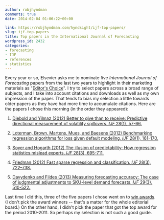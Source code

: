 ```yaml
---
author: robjhyndman
comments: true
date: 2014-02-04 01:06:22+00:00

link: https://robjhyndman.com/hyndsight/ijf-top-papers/
slug: ijf-top-papers
title: Top papers in the International Journal of Forecasting
wordpress_id: 2432
categories:
- forecasting
- IJF
- references
- statistics
---
```


Every year or so, Elsevier asks me to nominate five _International Journal of Forecasting_ papers from the last two years to highlight in their marketing materials as "[Editor's Choice](http://www.journals.elsevier.com/international-journal-of-forecasting/editors-choice/)". I try to select papers across a broad range of subjects, and I take into account citations and downloads as well as my own impression of the paper. That tends to bias my selection a little towards older papers as they have had more time to accumulate citations. Here are the papers I chose this morning (in the order they appeared):



	
  1. [Diebold and Yilmaz (2012) Better to give than to receive: Predictive directional measurement of volatility spillovers. _IJF_ 28(1), 57-66.](http://dx.doi.org/10.1016/j.ijforecast.2011.02.006)

	
  2. [Loterman, Brown, Martens, Mues, and Baesens (2012) Benchmarking regression algorithms for loss given default modeling. _IJF_ 28(1), 161-170.](http://dx.doi.org/10.1016/j.ijforecast.2011.01.006)

	
  3. [Soyer and Hogarth (2012) The illusion of predictability: How regression statistics mislead experts. _IJF_ 28(3), 695-711.](http://dx.doi.org/10.1016/j.ijforecast.2012.02.002)

	
  4. [Friedman (2012) Fast sparse regression and classification. _IJF_ 28(3), 722–738.](http://dx.doi.org/10.1016/j.ijforecast.2012.05.001)

	
  5. [Davydenko and Fildes (2013) Measuring forecasting accuracy: The case of judgmental adjustments to SKU-level demand forecasts. _IJF_ 29(3), 510-522.](http://dx.doi.org/10.1016/j.ijforecast.2012.09.002)


Last time I did this, three of the five papers I chose went on to [win awards](http://ijf.forecasters.org/awards). (I don't pick the award winners -- that's a matter for the whole editorial board.) On the other hand, I didn't pick the paper that got the top award for the period 2010-2011. So perhaps my selection is not such a good guide.


